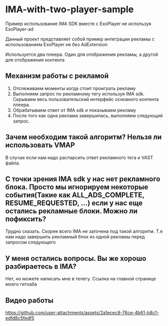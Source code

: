 # IMA-with-two-player-sample
Пример использование IMA SDK вместе с ExoPlayer не используя ExoPlayer-ad

Данный проект представляет собой пример интеграции рекламы с использованием ExoPlayer не без AdExtension

Используется два плеера. Один для отображения рекламы, а другой для отображения контента

## Механизм работы с рекламой

1. Отслеживаем моменты когда стоит проиграть рекламу
2. Выполняем запрос по рекламному тегу используя IMA sdk. Скрываем весь пользовательский интерфейс основного контента плеера.
3. Обрабатываем ответ от IMA sdk и показываем рекламу
4. После того как одна реклама завершилась, выполняем следующий запрос.

## Зачем необходим такой алгоритм? Нельзя ли использовать VMAP

В случае если нам надо распарсить ответ рекламного тега и VAST файла.

## С точки зрения IMA sdk у нас нет рекламного блока. Просто мы игнорируем некоторые события(Такие как ALL_ADS_COMPLETE, RESUME_REQUESTED, ...) если у нас еще остались рекламные блоки. Можно ли пофиксить?

Трудно сказать. Скорее всего IMA не заточена под такой алгоритм. Т.е нам надо завершить рекламный блок из одной рекламы перед запросом следующего

## У меня остались вопросы. Вы же хорошо разбираетесь в IMA?

Нет, но можете написать мне в телегу. Ссылка на главной странице моего гитхаба


## Видео работы


https://github.com/user-attachments/assets/2a1ecec8-76ce-4b61-b8c1-edfd8c5fedf5



